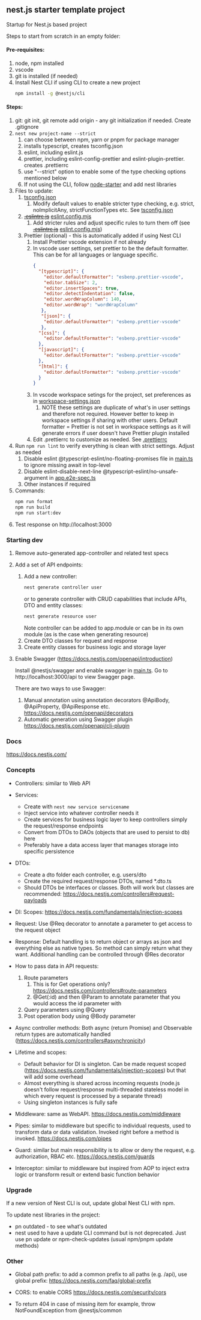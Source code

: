 
## nest.js starter template project

Startup for Nest.js based project

Steps to start from scratch in an empty folder:

#### Pre-requisites:
1. node, npm installed
2. vscode
3. git is installed (if needed)
4. Install Nest CLI if using CLI to create a new project
   ```sh
   npm install -g @nestjs/cli
   ```

#### Steps:
1. git: git init, git remote add origin - any git initialization if needed. Create .gitignore
1. ```nest new project-name --strict```
   1. can choose between npm, yarn or pnpm for package manager
   1. installs typescript, creates tsconfig.json
   1. eslint, including eslint.js
   1. prettier, including eslint-config-prettier and eslint-plugin-prettier. creates .prettierrc
   1. use "--strict" option to enable some of the type checking options mentioned below
   1. If not using the CLI, follow [node-starter](../node-starter) and add nest libraries
1. Files to update:
   1. [tsconfig.json](./tsconfig.json)
      1. Modify default values to enable stricter type checking, e.g. strict, noImplicitAny, strictFunctionTypes etc. See [tsconfig.json](./tsconfig.json)
   1. ~~[.eslintrc.js](./.eslintrc.js)~~ [eslint.config.mjs](./eslint.config.mjs)
      1. Add stricter rules and adjust specific rules to turn them off (see ~~[.eslintrc.js](./.eslintrc.js)~~ [eslint.config.mjs](./eslint.config.mjs))
   1. Prettier (optional) - this is automatically added if using Nest CLI
      1. Install Prettier vscode extension if not already
      1. In vscode user settings, set prettier to be the default formatter. This can be for all languages or language specific.
         ```json
         {
           "[typescript]": {
             "editor.defaultFormatter": "esbenp.prettier-vscode",
             "editor.tabSize": 2,
             "editor.insertSpaces": true,
             "editor.detectIndentation": false,
             "editor.wordWrapColumn": 140,
             "editor.wordWrap": "wordWrapColumn"
            },
            "[json]": {
             "editor.defaultFormatter": "esbenp.prettier-vscode"
            },
           "[css]": {
             "editor.defaultFormatter": "esbenp.prettier-vscode"
           },
           "[javascript]": {
             "editor.defaultFormatter": "esbenp.prettier-vscode"
           },
           "[html]": {
             "editor.defaultFormatter": "esbenp.prettier-vscode"
           }
         }
         ```
      1. In vscode workspace setings for the project, set preferences as in [workspace-settings.json](./.vscode/settings.json)
         1. NOTE these settings are duplicate of what's in user settings and therefore not required. However better to keep in workspace settings if sharing with other users. Default formatter = Prettier is not set in workspace settings as it will generate errors if user doesn't have Prettier plugin installed
      1. Edit .prettierrc to customize as needed. See [.prettierrc](./.prettierrc)
1. Run ```npm run lint``` to verify everything is clean with strict settings. Adjust as needed
   1. Disable eslint @typescript-eslint/no-floating-promises file in [main.ts](./src/main.ts) to ignore missing await in top-level
   1. Disable eslint-disable-next-line @typescript-eslint/no-unsafe-argument in [app.e2e-spec.ts](./test/app.e2e-spec.ts)
   1. Other instances if required
1. Commands:
   ```sh
   npm run format
   npm run build
   npm run start:dev
   ```
1. Test response on http://localhost:3000


### Starting dev
1. Remove auto-generated app-controller and related test specs
1. Add a set of API endpoints:
   1. Add a new controller:
      ```sh
      nest generate controller user
      ```
      or to generate controller with CRUD capabilities that include APIs, DTO and entity classes:
      ```sh
      nest generate resource user
      ```
      Note controller can be added to app.module or can be in its own module (as is the case when generating resource)
   1. Create DTO classes for request and response
   1. Create entity classes for business logic and storage layer
1. Enable Swagger (https://docs.nestjs.com/openapi/introduction)
   <p>

   Install @nestjs/swagger and enable swagger in [main.ts](./src/main.ts). Go to http://localhost:3000/api to view Swagger page.

   <p>
   There are two ways to use Swagger:

   1. Manual annotation using annotation decorators @ApiBody, @ApiProperty, @ApiResponse etc. https://docs.nestjs.com/openapi/decorators 
   1. Automatic generation using Swagger plugin https://docs.nestjs.com/openapi/cli-plugin  



### Docs
https://docs.nestjs.com/


### Concepts
   * Controllers: similar to Web API

   * Services: 
      * Create with ```nest new service servicename ```
      * Inject service into whatever controller needs it 
      * Create services for business logic layer to keep controllers simply the request/response endpoints 
      * Convert from DTOs to DAOs (objects that are used to persist to db) here 
      * Preferably have a data access layer that manages storage into specific persistence 

   * DTOs: 
      * Create a dto folder each controller, e.g. users/dto
      * Create the required request/response DTOs, named *.dto.ts
      * Should DTOs be interfaces or classes. Both will work but classes are recommended: https://docs.nestjs.com/controllers#request-payloads 

   * DI: Scopes: https://docs.nestjs.com/fundamentals/injection-scopes 

   * Request: Use @Req decorator to annotate a parameter to get access to the request object

   * Response: Default handling is to return object or arrays as json and everything else as native types. So method can simply return what they want. Additional handling can be controlled through @Res decorator 

   * How to pass data in API requests:
      1. Route parameters
         1. This is for Get operations only? https://docs.nestjs.com/controllers#route-parameters 
         1. @Get(:id) and then @Param to annotate parameter that you would access the id parameter with 
      1. Query parameters using @Query
      1. Post operation body using @Body parameter

   * Async controller methods: Both async (return Promise) and Observable return types are automatically handled (https://docs.nestjs.com/controllers#asynchronicity)

   * Lifetime and scopes:
      * Default behavior for DI is singleton. Can be made request scoped (https://docs.nestjs.com/fundamentals/injection-scopes) but that will add some overhead 
      * Almost everything is shared across incoming requests (node.js doesn't follow request/response multi-threaded stateless model in which every request is processed by a separate thread) 
      * Using singleton instances is fully safe 

   * Middleware: same as WebAPI. https://docs.nestjs.com/middleware  

   * Pipes: similar to middleware but specific to individual requests, used to transform data or data validation. Invoked right before a method is invoked. https://docs.nestjs.com/pipes

   * Guard: similar but main responsibility is to allow or deny the request, e.g. authorization, RBAC etc. https://docs.nestjs.com/guards 

   * Interceptor: similar to middleware but inspired from AOP to inject extra logic or transform result or extend basic function behavior

### Upgrade
If a new version of Nest CLI is out, update global Nest CLI with npm.

To update nest libraries in the project:
   * pn outdated - to see what's outdated
   * nest used to have a update CLI command but is not deprecated. Just use pn update or npm-check-updates (usual npm/pnpm update methods)

### Other

   * Global path prefix: to add a common prefix to all paths (e.g. /api), use global prefix: https://docs.nestjs.com/faq/global-prefix

   * CORS: to enable CORS https://docs.nestjs.com/security/cors

   * To return 404 in case of missing item for example, throw NotFoundException from @nestjs/common
  
